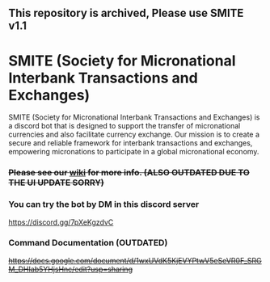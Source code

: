 ## This repository is archived, Please use SMITE v1.1 

# SMITE (Society for Micronational Interbank Transactions and Exchanges)

SMITE (Society for Micronational Interbank Transactions and Exchanges) is a discord bot that is designed to support the transfer of micronational currencies and also facilitate currency exchange. 
Our mission is to create a secure and reliable framework for interbank transactions and exchanges, empowering micronations to participate in a global micronational economy.

### ~~Please see our [wiki](https://github.com/psg4220/SMITE/wiki) for more info. (ALSO OUTDATED DUE TO THE UI UPDATE SORRY)~~

### You can try the bot by DM in this discord server
https://discord.gg/7pXeKgzdvC

### Command Documentation (OUTDATED)
~~https://docs.google.com/document/d/1wxUVdK5KjEVYPtwV5eSeVR0F_SRGM_DHIab5YHjsHnc/edit?usp=sharing~~

